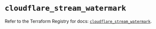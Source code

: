 # `cloudflare_stream_watermark`

Refer to the Terraform Registry for docs: [`cloudflare_stream_watermark`](https://registry.terraform.io/providers/cloudflare/cloudflare/5.9.0/docs/resources/stream_watermark).
